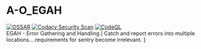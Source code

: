 # A-O_EGAH
[![OSSAR](https://github.com/MyUserNameIsMyUserName/A-O_EGAH/actions/workflows/ossar-analysis.yml/badge.svg)](https://github.com/MyUserNameIsMyUserName/A-O_EGAH/actions/workflows/ossar-analysis.yml) [![Codacy Security Scan](https://github.com/MyUserNameIsMyUserName/A-O_EGAH/actions/workflows/codacy-analysis.yml/badge.svg)](https://github.com/MyUserNameIsMyUserName/A-O_EGAH/actions/workflows/codacy-analysis.yml) [![CodeQL](https://github.com/MyUserNameIsMyUserName/A-O_EGAH/actions/workflows/codeql-analysis.yml/badge.svg)](https://github.com/MyUserNameIsMyUserName/A-O_EGAH/actions/workflows/codeql-analysis.yml)  
EGAH - Error Gathering and Handling | Catch and report errors into multiple locations....requirements for sentry become irrelevant. ]
